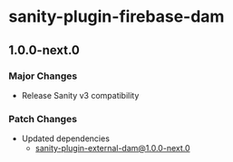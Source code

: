 # sanity-plugin-firebase-dam

## 1.0.0-next.0

### Major Changes

- Release Sanity v3 compatibility

### Patch Changes

- Updated dependencies
  - sanity-plugin-external-dam@1.0.0-next.0
